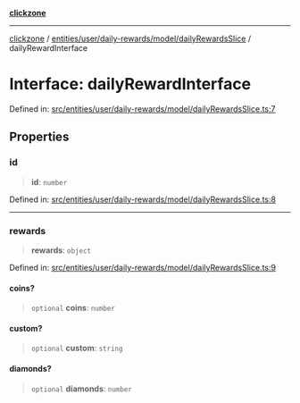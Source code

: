 [**clickzone**](../../../../../../README.md)

***

[clickzone](../../../../../../README.md) / [entities/user/daily-rewards/model/dailyRewardsSlice](../README.md) / dailyRewardInterface

# Interface: dailyRewardInterface

Defined in: [src/entities/user/daily-rewards/model/dailyRewardsSlice.ts:7](https://github.com/MaximBri/ClickZone/blob/20f3f0d061a7c50a96ed5bba64acbc325a456072/client/src/entities/user/daily-rewards/model/dailyRewardsSlice.ts#L7)

## Properties

### id

> **id**: `number`

Defined in: [src/entities/user/daily-rewards/model/dailyRewardsSlice.ts:8](https://github.com/MaximBri/ClickZone/blob/20f3f0d061a7c50a96ed5bba64acbc325a456072/client/src/entities/user/daily-rewards/model/dailyRewardsSlice.ts#L8)

***

### rewards

> **rewards**: `object`

Defined in: [src/entities/user/daily-rewards/model/dailyRewardsSlice.ts:9](https://github.com/MaximBri/ClickZone/blob/20f3f0d061a7c50a96ed5bba64acbc325a456072/client/src/entities/user/daily-rewards/model/dailyRewardsSlice.ts#L9)

#### coins?

> `optional` **coins**: `number`

#### custom?

> `optional` **custom**: `string`

#### diamonds?

> `optional` **diamonds**: `number`
